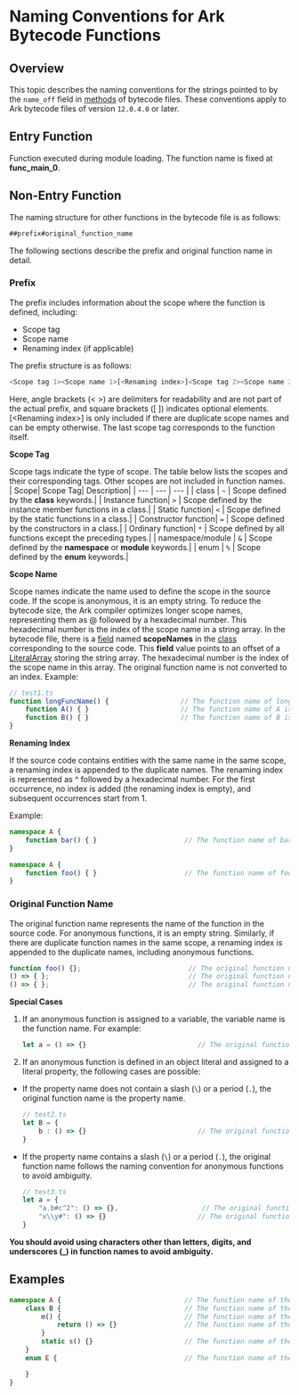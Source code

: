 # Naming Conventions for Ark Bytecode Functions

## Overview
This topic describes the naming conventions for the strings pointed to by the `name_off` field in [methods](arkts-bytecode-file-format.md#method) of bytecode files. These conventions apply to Ark bytecode files of version `12.0.4.0` or later.
## Entry Function
Function executed during module loading. The function name is fixed at **func_main_0**.
## Non-Entry Function
The naming structure for other functions in the bytecode file is as follows:
```ts
##prefix#original_function_name
```
The following sections describe the prefix and original function name in detail.
### Prefix
The prefix includes information about the scope where the function is defined, including:
* Scope tag
* Scope name
* Renaming index (if applicable)

The prefix structure is as follows:
```ts
<Scope tag 1><Scope name 1>[<Renaming index>]<Scope tag 2><Scope name 2><[Renaming index]>...<Scope tag n><Scope name n>[<Renaming index >]<Scope tag n+1>
```
Here, angle brackets (< >) are delimiters for readability and are not part of the actual prefix, and square brackets ([ ]) indicates optional elements. [\<Renaming index>] is only included if there are duplicate scope names and can be empty otherwise. The last scope tag corresponds to the function itself.
 
**Scope Tag**
 
Scope tags indicate the type of scope. The table below lists the scopes and their corresponding tags. Other scopes are not included in function names.
| Scope| Scope Tag| Description|
| --- | --- | --- |
| class | `~` | Scope defined by the **class** keywords.|
| Instance function| `>` | Scope defined by the instance member functions in a class.|
| Static function| `<` | Scope defined by the static functions in a class.|
| Constructor function| `=` | Scope defined by the constructors in a class.|
| Ordinary function| `*` | Scope defined by all functions except the preceding types.|
| namespace/module | `&` | Scope defined by the **namespace** or **module** keywords.|
| enum | `%` | Scope defined by the **enum** keywords.|
 
**Scope Name**
 
Scope names indicate the name used to define the scope in the source code. If the scope is anonymous, it is an empty string. To reduce the bytecode size, the Ark compiler optimizes longer scope names, representing them as @ followed by a hexadecimal number. This hexadecimal number is the index of the scope name in a string array. In the bytecode file, there is a [field](arkts-bytecode-file-format.md#field) named **scopeNames** in the [class](arkts-bytecode-file-format.md#class) corresponding to the source code. This **field** value points to an offset of a [LiteralArray](arkts-bytecode-file-format.md#literalarray) storing the string array. The hexadecimal number is the index of the scope name in this array. The original function name is not converted to an index.
Example:
```ts
// test1.ts
function longFuncName() {                  // The function name of longFuncName is "#*#longFuncName", where "longFuncName" is the original function name and will not be converted to an index.
    function A() { }                       // The function name of A is "#*@0*#A", where "@0" indicates the string whose index is 0 in the corresponding LiteralArray. In this case, the string is "longFuncName", which means that the original name of this function is "#*longFuncName*#A".
    function B() { }                       // The function name of B is "#*@0*#B".
}  
```
 
**Renaming Index**
 
If the source code contains entities with the same name in the same scope, a renaming index is appended to the duplicate names. The renaming index is represented as ^ followed by a hexadecimal number. For the first occurrence, no index is added (the renaming index is empty), and subsequent occurrences start from 1.

Example:
```ts
namespace A {
    function bar() { }                      // The function name of bar is "#&A*#bar".
}

namespace A {
    function foo() { }                      // The function name of foo is "#&A^1*#foo", where "^1" indicates the renaming index.
}
```
### Original Function Name
The original function name represents the name of the function in the source code. For anonymous functions, it is an empty string. Similarly, if there are duplicate function names in the same scope, a renaming index is appended to the duplicate names, including anonymous functions.

```ts
function foo() {};                           // The original function name is "foo".
() => { };                                   // The original function name is "".
() => { };                                   // The original function name is "^1".
```

 
**Special Cases**
 
1. If an anonymous function is assigned to a variable, the variable name is the function name. For example:
    ```ts
    let a = () => {}                            // The original function name is "a".
    ```
2. If an anonymous function is defined in an object literal and assigned to a literal property, the following cases are possible:
* If the property name does not contain a slash (`\`) or a period (`.`), the original function name is the property name.
    ```ts
    // test2.ts
    let B = {
        b : () => {}                            // The original function name is "b".
    }
    ```
* If the property name contains a slash (`\`) or a period (`.`), the original function name follows the naming convention for anonymous functions to avoid ambiguity.
    ```ts
    // test3.ts
    let a = {
        "a.b#c^2": () => {},                     // The original function name is "".
        "x\\y#": () => {}                       // The original function name is "^1".
    }
    ```

**You should avoid using characters other than letters, digits, and underscores (_) in function names to avoid ambiguity.**
## Examples
```ts
namespace A {                               // The function name of the namespace in bytecode is "#&#A".
    class B {                               // The function name of the constructor in bytecode is "#&A~B=#B".
        m() {                               // The function name of the function m in bytecode is "#&A~B>#m".
            return () => {}                 // The function name of the anonymous function in bytecode is "#&A~B>m*#".
        }
        static s() {}                       // The function name of the static function s in bytecode is "#&A~B<#s".
    }
    enum E {                                // The function name of the enum in bytecode is "#&A %#E".

    }
}
```

